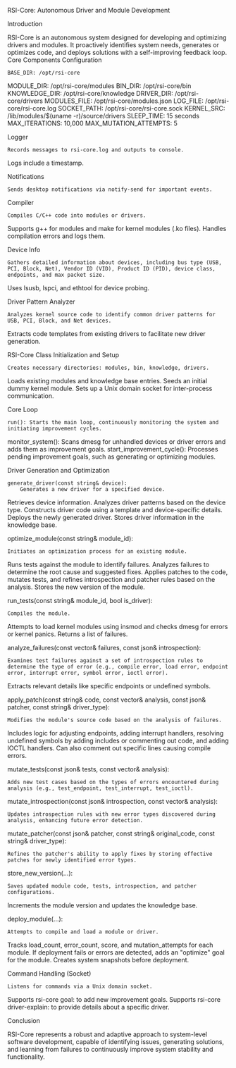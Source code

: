 RSI-Core: Autonomous Driver and Module Development



Introduction

RSI-Core is an autonomous system designed for developing and optimizing drivers and modules. It proactively identifies system needs, generates or optimizes code, and deploys solutions with a self-improving feedback loop.
Core Components
Configuration

    BASE_DIR: /opt/rsi-core 

MODULE_DIR: /opt/rsi-core/modules
BIN_DIR: /opt/rsi-core/bin
KNOWLEDGE_DIR: /opt/rsi-core/knowledge
DRIVER_DIR: /opt/rsi-core/drivers
MODULES_FILE: /opt/rsi-core/modules.json
LOG_FILE: /opt/rsi-core/rsi-core.log
SOCKET_PATH: /opt/rsi-core/rsi-core.sock
KERNEL_SRC: /lib/modules/$(uname -r)/source/drivers
SLEEP_TIME: 15 seconds
MAX_ITERATIONS: 10,000
MAX_MUTATION_ATTEMPTS: 5

Logger

    Records messages to rsi-core.log and outputs to console.

Logs include a timestamp.

Notifications

    Sends desktop notifications via notify-send for important events.

Compiler

    Compiles C/C++ code into modules or drivers.

Supports g++ for modules and make for kernel modules (.ko files).
Handles compilation errors and logs them.

Device Info

    Gathers detailed information about devices, including bus type (USB, PCI, Block, Net), Vendor ID (VID), Product ID (PID), device class, endpoints, and max packet size.

Uses lsusb, lspci, and ethtool for device probing.

Driver Pattern Analyzer

    Analyzes kernel source code to identify common driver patterns for USB, PCI, Block, and Net devices.

Extracts code templates from existing drivers to facilitate new driver generation.

RSI-Core Class
Initialization and Setup

    Creates necessary directories: modules, bin, knowledge, drivers.

Loads existing modules and knowledge base entries.
Seeds an initial dummy kernel module.
Sets up a Unix domain socket for inter-process communication.

Core Loop

    run(): Starts the main loop, continuously monitoring the system and initiating improvement cycles.

monitor_system(): Scans dmesg for unhandled devices or driver errors and adds them as improvement goals.
start_improvement_cycle(): Processes pending improvement goals, such as generating or optimizing modules.

Driver Generation and Optimization

    generate_driver(const string& device):
        Generates a new driver for a specified device.

Retrieves device information.
Analyzes driver patterns based on the device type.
Constructs driver code using a template and device-specific details.
Deploys the newly generated driver.
Stores driver information in the knowledge base.

optimize_module(const string& module_id):

    Initiates an optimization process for an existing module.

Runs tests against the module to identify failures.
Analyzes failures to determine the root cause and suggested fixes.
Applies patches to the code, mutates tests, and refines introspection and patcher rules based on the analysis.
Stores the new version of the module.

run_tests(const string& module_id, bool is_driver):

    Compiles the module.

Attempts to load kernel modules using insmod and checks dmesg for errors or kernel panics.
Returns a list of failures.

analyze_failures(const vector<json>& failures, const json& introspection):

    Examines test failures against a set of introspection rules to determine the type of error (e.g., compile error, load error, endpoint error, interrupt error, symbol error, ioctl error).

Extracts relevant details like specific endpoints or undefined symbols.

apply_patch(const string& code, const vector<json>& analysis, const json& patcher, const string& driver_type):

    Modifies the module's source code based on the analysis of failures.

Includes logic for adjusting endpoints, adding interrupt handlers, resolving undefined symbols by adding includes or commenting out code, and adding IOCTL handlers.
Can also comment out specific lines causing compile errors.

mutate_tests(const json& tests, const vector<json>& analysis):

    Adds new test cases based on the types of errors encountered during analysis (e.g., test_endpoint, test_interrupt, test_ioctl).

mutate_introspection(const json& introspection, const vector<json>& analysis):

    Updates introspection rules with new error types discovered during analysis, enhancing future error detection.

mutate_patcher(const json& patcher, const string& original_code, const string& driver_type):

    Refines the patcher's ability to apply fixes by storing effective patches for newly identified error types.

store_new_version(...):

    Saves updated module code, tests, introspection, and patcher configurations.

Increments the module version and updates the knowledge base.

deploy_module(...):

    Attempts to compile and load a module or driver.

Tracks load_count, error_count, score, and mutation_attempts for each module.
If deployment fails or errors are detected, adds an "optimize" goal for the module.
Creates system snapshots before deployment.

Command Handling (Socket)

    Listens for commands via a Unix domain socket.

Supports rsi-core goal: to add new improvement goals.
Supports rsi-core driver-explain: to provide details about a specific driver.

Conclusion

RSI-Core represents a robust and adaptive approach to system-level software development, capable of identifying issues, generating solutions, and learning from failures to continuously improve system stability and functionality.
